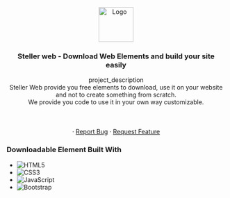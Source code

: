 <div align="center">
  <a href="https://github.com/rohini-ranjanR/steller-web">
    <img src="img/logo.png" alt="Logo" width="80" height="80">
  </a>

<h3 align="center">Steller web - Download Web Elements and build your site easily</h3>

  <p align="center">
    project_description
    <br />
<!--     <a href="https://github.com/rohini-ranjanR/steller-web"><strong>Steller Web</strong></a><br/> -->
    Steller Web provide you free elements to download, use it on your website and not to create something from scratch. <br />
    We provide you code to use it in your own way customizable.<br /> 
    <br />
    <br />
 <img src = "">
    <br />
  <br />
    ·
    <a href="https://github.com/rohini-ranjanR/steller-web/issues">Report Bug</a>
    ·
    <a href="https://github.com/rohini-ranjanR/steller-web/issues">Request Feature</a>
  </p>
</div>


### Downloadable Element Built With

* ![HTML5](https://img.shields.io/badge/html5-%23E34F26.svg?style=for-the-badge&logo=html5&logoColor=white)
* ![CSS3](https://img.shields.io/badge/css3-%231572B6.svg?style=for-the-badge&logo=css3&logoColor=white)
* ![JavaScript](https://img.shields.io/badge/javascript-%23323330.svg?style=for-the-badge&logo=javascript&logoColor=%23F7DF1E)
* ![Bootstrap](https://img.shields.io/badge/Bootstrap-563D7C?style=for-the-badge&logo=bootstrap&logoColor=white)


